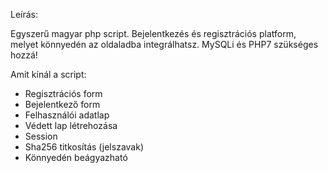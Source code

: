 Leírás: 

Egyszerű magyar php script. Bejelentkezés és regisztrációs platform, melyet könnyedén az oldaladba integrálhatsz. MySQLi és PHP7 szükséges hozzá!

Amit kínál a script:

- Regisztrációs form
- Bejelentkező form
- Felhasználói adatlap
- Védett lap létrehozása
- Session
- Sha256 titkosítás (jelszavak)
- Könnyedén beágyazható

